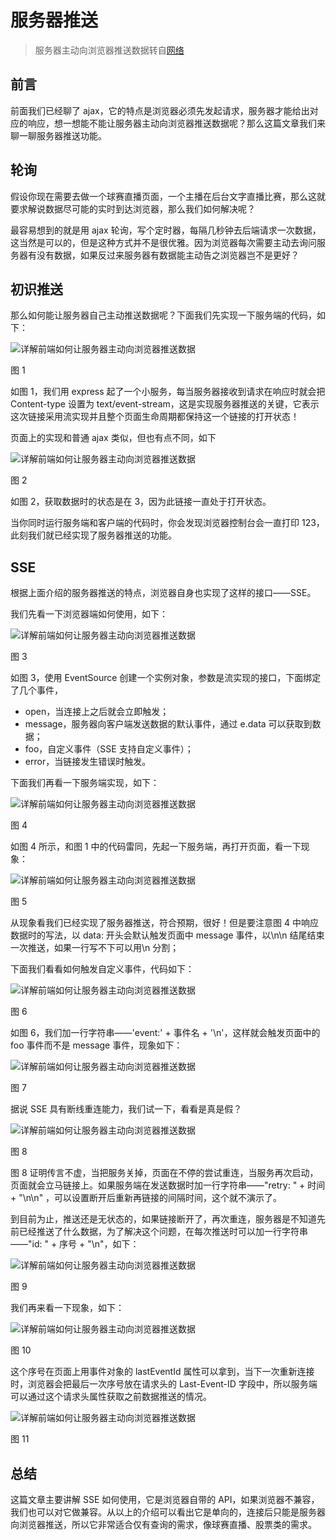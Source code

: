 # 服务器推送

> 服务器主动向浏览器推送数据转自[网络](https://www.toutiao.com/a6763041921074987534/?tt_from=weixin&utm_campaign=client_share&wxshare_count=1&timestamp=1574691957&app=news_article&utm_source=weixin&utm_medium=toutiao_android&req_id=20191125222557010020047016214E56A1&group_id=6763041921074987534)

## 前言

前面我们已经聊了 ajax，它的特点是浏览器必须先发起请求，服务器才能给出对应的响应，想一想能不能让服务器主动向浏览器推送数据呢？那么这篇文章我们来聊一聊服务器推送功能。

## 轮询

假设你现在需要去做一个球赛直播页面，一个主播在后台文字直播比赛，那么这就要求解说数据尽可能的实时到达浏览器，那么我们如何解决呢？

最容易想到的就是用 ajax 轮询，写个定时器，每隔几秒钟去后端请求一次数据，这当然是可以的，但是这种方式并不是很优雅。因为浏览器每次需要主动去询问服务器有没有数据，如果反过来服务器有数据能主动告之浏览器岂不是更好？

## 初识推送

那么如何能让服务器自己主动推送数据呢？下面我们先实现一下服务端的代码，如下：

![详解前端如何让服务器主动向浏览器推送数据](http://ww1.sinaimg.cn/large/715b1061gy1g9anrh70jkj20hs0f70tp.jpg)

图 1

如图 1，我们用 express 起了一个小服务，每当服务器接收到请求在响应时就会把 Content-type 设置为 text/event-stream，这是实现服务器推送的关键，它表示这次链接采用流实现并且整个页面生命周期都保持这一个链接的打开状态！

页面上的实现和普通 ajax 类似，但也有点不同，如下

![详解前端如何让服务器主动向浏览器推送数据](http://ww1.sinaimg.cn/large/715b1061gy1g9ans77i5aj20hs0b1wf3.jpg)

图 2

如图 2，获取数据时的状态是在 3，因为此链接一直处于打开状态。

当你同时运行服务端和客户端的代码时，你会发现浏览器控制台会一直打印 123，此刻我们就已经实现了服务器推送的功能。

## SSE

根据上面介绍的服务器推送的特点，浏览器自身也实现了这样的接口——SSE。

我们先看一下浏览器端如何使用，如下：

![详解前端如何让服务器主动向浏览器推送数据](http://ww1.sinaimg.cn/large/715b1061gy1g9anslt25oj20hs0f8wfd.jpg)

图 3

如图 3，使用 EventSource 创建一个实例对象，参数是流实现的接口，下面绑定了几个事件，

- open，当连接上之后就会立即触发；
- message，服务器向客户端发送数据的默认事件，通过 e.data 可以获取到数据；
- foo，自定义事件（SSE 支持自定义事件）；
- error，当链接发生错误时触发。

下面我们再看一下服务端实现，如下：

![详解前端如何让服务器主动向浏览器推送数据](http://ww1.sinaimg.cn/large/715b1061gy1g9ansvj1rsj20hs0ec74z.jpg)

图 4

如图 4 所示，和图 1 中的代码雷同，先起一下服务端，再打开页面，看一下现象：

![详解前端如何让服务器主动向浏览器推送数据](http://ww1.sinaimg.cn/large/715b1061gy1g9antckdfbg20ga0hsqv6.gif)

图 5

从现象看我们已经实现了服务器推送，符合预期，很好！但是要注意图 4 中响应数据时的写法，以 data: 开头会默认触发页面中 message 事件，以\\n\\n 结尾结束一次推送，如果一行写不下可以用\\n 分割；

下面我们看看如何触发自定义事件，代码如下：

![详解前端如何让服务器主动向浏览器推送数据](http://ww1.sinaimg.cn/large/715b1061gy1g9anto5tnvj20hs0d50te.jpg)

图 6

如图 6，我们加一行字符串——'event:' + 事件名 + '\\n'，这样就会触发页面中的 foo 事件而不是 message 事件，现象如下：

![详解前端如何让服务器主动向浏览器推送数据](http://ww1.sinaimg.cn/large/715b1061gy1g9antzwmpig20fb0hsb2b.gif)

图 7

据说 SSE 具有断线重连能力，我们试一下，看看是真是假？

![详解前端如何让服务器主动向浏览器推送数据](http://ww1.sinaimg.cn/large/715b1061ly1g9anx1lz5vg20dz0hs4r0.gif)

图 8

图 8 证明传言不虚，当把服务关掉，页面在不停的尝试重连，当服务再次启动，页面就会立马链接上。如果服务端在发送数据时加一行字符串——"retry: " + 时间 + "\\n\\n" ，可以设置断开后重新再链接的间隔时间，这个就不演示了。

到目前为止，推送还是无状态的，如果链接断开了，再次重连，服务器是不知道先前已经推送了什么数据，为了解决这个问题，在每次推送时可以加一行字符串——"id: " + 序号 + "\\n"，如下：

![详解前端如何让服务器主动向浏览器推送数据](http://ww1.sinaimg.cn/large/715b1061ly1g9anxdsfimj20hs0f2756.jpg)

图 9

我们再来看一下现象，如下：

![详解前端如何让服务器主动向浏览器推送数据](http://ww1.sinaimg.cn/large/715b1061ly1g9anxqojgrg20e70hs1l1.gif)

图 10

这个序号在页面上用事件对象的 lastEventId 属性可以拿到，当下一次重新连接时，浏览器会把最后一次序号放在请求头的 Last-Event-ID 字段中，所以服务端可以通过这个请求头属性获取之前数据推送的情况。

![详解前端如何让服务器主动向浏览器推送数据](http://ww1.sinaimg.cn/large/715b1061ly1g9any0t5e9j20hs0cyab1.jpg)

图 11

## 总结

这篇文章主要讲解 SSE 如何使用，它是浏览器自带的 API，如果浏览器不兼容，我们也可以对它做兼容。从以上的介绍可以看出它是单向的，连接后只能是服务器向浏览器推送，所以它非常适合仅有查询的需求，像球赛直播、股票类的需求。
